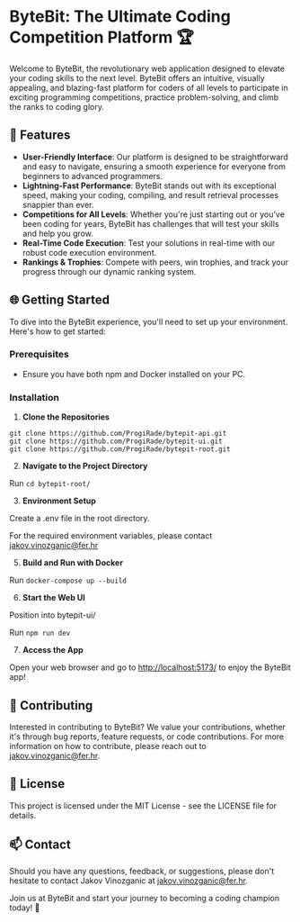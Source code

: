 # ByteBit: The Ultimate Coding Competition Platform 🏆

Welcome to ByteBit, the revolutionary web application designed to elevate your coding skills to the next level. ByteBit offers an intuitive, visually appealing, and blazing-fast platform for coders of all levels to participate in exciting programming competitions, practice problem-solving, and climb the ranks to coding glory.

## 🚀 Features

- **User-Friendly Interface**: Our platform is designed to be straightforward and easy to navigate, ensuring a smooth experience for everyone from beginners to advanced programmers.
- **Lightning-Fast Performance**: ByteBit stands out with its exceptional speed, making your coding, compiling, and result retrieval processes snappier than ever.
- **Competitions for All Levels**: Whether you're just starting out or you've been coding for years, ByteBit has challenges that will test your skills and help you grow.
- **Real-Time Code Execution**: Test your solutions in real-time with our robust code execution environment.
- **Rankings & Trophies**: Compete with peers, win trophies, and track your progress through our dynamic ranking system.

## 🌐 Getting Started

To dive into the ByteBit experience, you'll need to set up your environment. Here's how to get started:

### Prerequisites

- Ensure you have both npm and Docker installed on your PC.

### Installation

1. **Clone the Repositories**
```
git clone https://github.com/ProgiRade/bytepit-api.git
git clone https://github.com/ProgiRade/bytepit-ui.git
git clone https://github.com/ProgiRade/bytepit-root.git
```

2. **Navigate to the Project Directory**

  Run ```cd bytepit-root/```

3. **Environment Setup**
  
  Create a .env file in the root directory.

  For the required environment variables, please contact [jakov.vinozganic@fer.hr](mailto:jakov.vinozganic@fer.hr)

5. **Build and Run with Docker**

  Run ```docker-compose up --build```

6. **Start the Web UI**

  Position into bytepit-ui/

  Run ```npm run dev```

7. **Access the App**

  Open your web browser and go to [http://localhost:5173/](http://localhost:5173/) to enjoy the ByteBit app!

## 🤝 Contributing

Interested in contributing to ByteBit? We value your contributions, whether it's through bug reports, feature requests, or code contributions. For more information on how to contribute, please reach out to [jakov.vinozganic@fer.hr](mailto:jakov.vinozganic@fer.hr).

## 📝 License

This project is licensed under the MIT License - see the LICENSE file for details.

## 📫 Contact

Should you have any questions, feedback, or suggestions, please don't hesitate to contact Jakov Vinozganic at [jakov.vinozganic@fer.hr](mailto:jakov.vinozganic@fer.hr).

Join us at ByteBit and start your journey to becoming a coding champion today! 🌟
